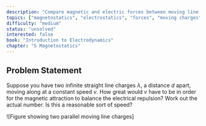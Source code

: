 ```yaml
---
description: "Compare magnetic and electric forces between moving line charges"
topics: ["magnetostatics", "electrostatics", "forces", "moving charges"]
difficulty: "medium"
status: "unsolved"
interested: false
book: "Introduction to Electrodynamics"
chapter: "5 Magnetostatics"
---
```


## Problem Statement
Suppose you have two infinite straight line charges $\lambda$, a distance $d$ apart, moving along at a constant speed $v$. How great would $v$ have to be in order for the magnetic attraction to balance the electrical repulsion? Work out the actual number. Is this a reasonable sort of speed?

![Figure showing two parallel moving line charges]